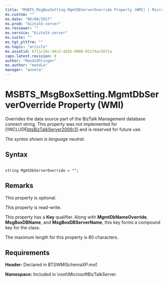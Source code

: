 ```yaml
---
title: "MSBTS_MsgBoxSetting.MgmtDbServerOverride Property (WMI) | Microsoft Docs"
ms.custom: ""
ms.date: "06/08/2017"
ms.prod: "biztalk-server"
ms.reviewer: ""
ms.service: "biztalk-server"
ms.suite: ""
ms.tgt_pltfrm: ""
ms.topic: "article"
ms.assetid: 6711c16c-94c2-4d26-9908-02174ac5671a
caps.latest.revision: 8
author: "MandiOhlinger"
ms.author: "mandia"
manager: "anneta"
---
```

# MSBTS_MsgBoxSetting.MgmtDbServerOverride Property (WMI)
Overrides the data source part of the BizTalk Management database connect string. This property was not implemented for [!INCLUDE[btsBizTalkServer2006r3](../includes/btsbiztalkserver2006r3-md.md)] and is reserved for future use.  
  
 *The syntax shown is language neutral.*  
  
## Syntax  
  
```  
  
string MgmtDbServerOverride = "";  
```  
  
## Remarks  
 This property is optional.  
  
 This property is read-write.  
  
 This property has a **Key** qualifier. Along with **MgmtDbNameOverride**, **MsgBoxDBName**, and **MsgBoxDBServerName**, this key forms a compound key for the class.  
  
 The maximum length for this property is 80 characters.  
  
## Requirements  
 **Header:** Declared in BTSWMISchemaXP.mof.  
  
 **Namespace:** Included in \root\MicrosoftBizTalkServer.